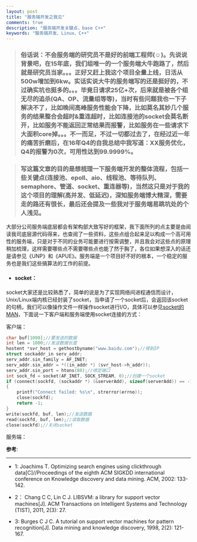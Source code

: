 ```yaml
---
layout: post
title: "服务端开发之我见"
comments: true
description: "服务端开发关键点，base C++"
keywords: "服务端开发、Linux、C++"
---
```


>### **俗话说：不会服务端的研究员不是好的前端工程师(☺)。先说说背景吧，在15年底，我们组唯一的一个服务端大牛跑路了，然后就是研究员当家。。。正好又赶上我这个项目全量上线，日活从500w增加到6kw。实话实说大牛的服务端写的还是挺好的，不过确实坑也挺多的。。。毕竟日请求25亿+次，后来就是被各个组无尽的追杀(QA、OP、流量组等等)，当时有些问题我也一下子解决不了，比如晚间高峰服务性能会下降，比如莫名其妙几个服务的结果整合会超时&重连超时，比如连接池的socket会莫名断开，比如服务不能返回正常结果而报警，比如服务在一些请求下大面积core掉。。。不一而足，不过一切都过去了，在经过近一年的痛苦折磨后，在16年Q4的自我总结中我写道：XX服务优化，Q4的报警为0次，可用性达到99.9999%**。

>### **写这篇文章的目的是想梳理一下服务端开发的整体流程，包括一些关键点(连接池、epoll、aio、线程池、等待队列、semaphore、管道、socket、重连器等)，当然这只是对于我的这个项目的理解(高并发、低延迟)，深知服务端博大精深，需要走的路还有很长，最后还会提及一些我对于服务端易跳坑处的个人浅见**。

大部分公司服务端底层都会有架构部大致写好的框架，我下面所列的点主要是由阅读我司底层源代码得来，也查阅了一些资料，这些点组合起来足以构成一个高可用性的服务端，只是对于不同的业务可能要进行按需调整，并且我会对这些点的原理稍加梳理，这样需要哪些点不需要哪些点也能了然于胸了，各位如果想深入的话还是请参见《UNP》和《APUE》。服务端是一个项目好不好的根本，一个稳定的服务也是我们这些搞算法的工作的前提。

* #### **socket**：

socket大家还是比较熟悉了，简单的说是为了实现网络间进程通信而设计，Unix/Linux端内核已经封装了socket，当申请了一个socket后，会返回该socket的句柄，我们可以像操作文件一样操作socket进行I/O，具体可以参见[socket的MAN](http://www.man7.org/linux/man-pages/man2/socket.2.html)，下面说一下客户端和服务端使用socket连接的方式：

客户端：

```c
char buf[1000];//要发送的数据
int len = 1000;//发送数据长度
hostent *svr_host = gethostbyname("www.baidu.com");//得到IP
struct sockaddr_in serv_addr;
serv_addr.sin_family = AF_INET;	
serv_addr.sin_addr = *((in_addr *) (svr_host->h_addr));
serv_addr.sin_port = htons(80);//绑定端口
int sock_fd = socket(AF_INET, SOCK_STREAM, 0);//创建一个socket
if (connect(sockfd, (sockaddr *) (&serverAdd), sizeof(serverAdd)) == -1) //连接socket
{
	printf("Connect failed: %s\n", strerror(errno));
	close(sockfd);
	return -1;
}
write(sockfd, buf, len);//发送数据
read(sockfd, buf, len);//读取数据
close(sockfd);//关闭socket
```

服务端：



**参考**:

---

* 1: Joachims T. Optimizing search engines using clickthrough data[C]//Proceedings of the eighth ACM SIGKDD international conference on Knowledge discovery and data mining. ACM, 2002: 133-142.

* 2： Chang C C, Lin C J. LIBSVM: a library for support vector machines[J]. ACM Transactions on Intelligent Systems and Technology (TIST), 2011, 2(3): 27.

* 3: Burges C J C. A tutorial on support vector machines for pattern recognition[J]. Data mining and knowledge discovery, 1998, 2(2): 121-167.



